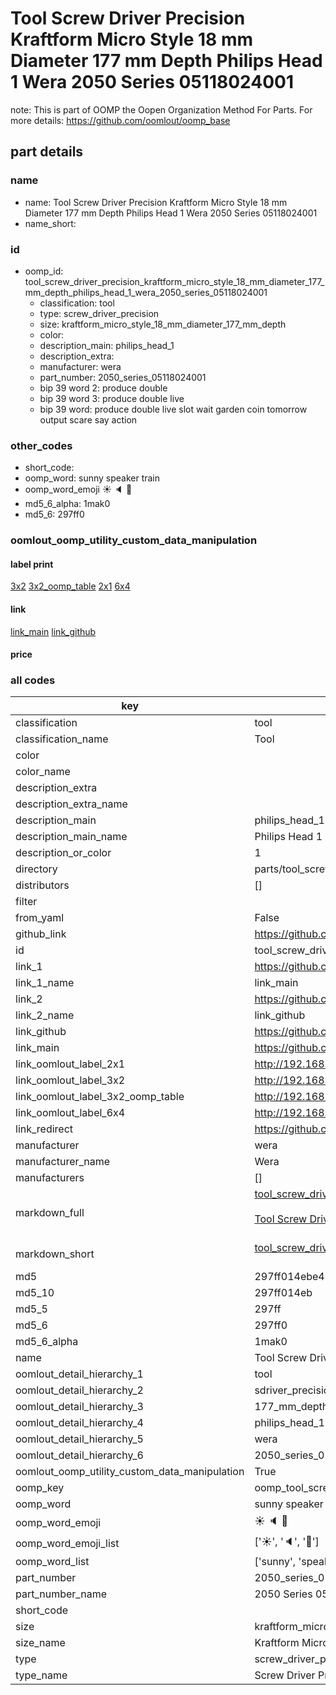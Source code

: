 # Tool Screw Driver Precision Kraftform Micro Style 18 mm Diameter 177 mm Depth Philips Head 1 Wera 2050 Series 05118024001  

note: This is part of OOMP the Oopen Organization Method For Parts. For more details: https://github.com/oomlout/oomp_base

##  part details
  







### name
* name: Tool Screw Driver Precision Kraftform Micro Style 18 mm Diameter 177 mm Depth Philips Head 1 Wera 2050 Series 05118024001
* name_short: 
### id
* oomp_id: tool_screw_driver_precision_kraftform_micro_style_18_mm_diameter_177_mm_depth_philips_head_1_wera_2050_series_05118024001
  * classification: tool
  * type: screw_driver_precision
  * size: kraftform_micro_style_18_mm_diameter_177_mm_depth
  * color: 
  * description_main: philips_head_1
  * description_extra: 
  * manufacturer: wera
  * part_number: 2050_series_05118024001
  * bip 39 word 2: produce double
  * bip 39 word 3: produce double live
  * bip 39 word: produce double live slot wait garden coin tomorrow output scare say action

### other_codes
* short_code: 
* oomp_word: sunny speaker train
* oomp_word_emoji :sunny: :speaker: :train:
* md5_6_alpha: 1mak0
* md5_6: 297ff0






### oomlout_oomp_utility_custom_data_manipulation
#### label print
[3x2](http://192.168.1.245:1112/?label=oomp%201mak0)
[3x2_oomp_table](http://192.168.1.108:1112/?label=oomp%201mak0)
[2x1](http://192.168.1.242:1112/?label=oomp%201mak0)
[6x4](http://192.168.1.55:1112/?label=oomp%201mak0)    

#### link

[link_main](https://github.com/oomlout/oomlout_oomp_version_1_messy/tree/main/parts/tool_screw_driver_precision_kraftform_micro_style_18_mm_diameter_177_mm_depth_philips_head_1_wera_2050_series_05118024001) [link_github](https://github.com/oomlout/oomlout_oomp_version_1_messy/tree/main/parts/tool_screw_driver_precision_kraftform_micro_style_18_mm_diameter_177_mm_depth_philips_head_1_wera_2050_series_05118024001)                             

#### price







### all codes 
| key | value |  
| --- | --- |  
| classification | tool |  
| classification_name | Tool |  
| color |  |  
| color_name |  |  
| description_extra |  |  
| description_extra_name |  |  
| description_main | philips_head_1 |  
| description_main_name | Philips Head 1 |  
| description_or_color | 1 |  
| directory | parts/tool_screw_driver_precision_kraftform_micro_style_18_mm_diameter_177_mm_depth_philips_head_1_wera_2050_series_05118024001 |  
| distributors | [] |  
| filter |  |  
| from_yaml | False |  
| github_link | https://github.com/oomlout/oomlout_oomp_part_src/tree/main/parts/tool_screw_driver_precision_kraftform_micro_style_18_mm_diameter_177_mm_depth_philips_head_1_wera_2050_series_05118024001 |  
| id | tool_screw_driver_precision_kraftform_micro_style_18_mm_diameter_177_mm_depth_philips_head_1_wera_2050_series_05118024001 |  
| link_1 | https://github.com/oomlout/oomlout_oomp_version_1_messy/tree/main/parts/tool_screw_driver_precision_kraftform_micro_style_18_mm_diameter_177_mm_depth_philips_head_1_wera_2050_series_05118024001 |  
| link_1_name | link_main |  
| link_2 | https://github.com/oomlout/oomlout_oomp_version_1_messy/tree/main/parts/tool_screw_driver_precision_kraftform_micro_style_18_mm_diameter_177_mm_depth_philips_head_1_wera_2050_series_05118024001 |  
| link_2_name | link_github |  
| link_github | https://github.com/oomlout/oomlout_oomp_version_1_messy/tree/main/parts/tool_screw_driver_precision_kraftform_micro_style_18_mm_diameter_177_mm_depth_philips_head_1_wera_2050_series_05118024001 |  
| link_main | https://github.com/oomlout/oomlout_oomp_version_1_messy/tree/main/parts/tool_screw_driver_precision_kraftform_micro_style_18_mm_diameter_177_mm_depth_philips_head_1_wera_2050_series_05118024001 |  
| link_oomlout_label_2x1 | http://192.168.1.242:1112/?label=oomp%201mak0 |  
| link_oomlout_label_3x2 | http://192.168.1.245:1112/?label=oomp%201mak0 |  
| link_oomlout_label_3x2_oomp_table | http://192.168.1.108:1112/?label=oomp%201mak0 |  
| link_oomlout_label_6x4 | http://192.168.1.55:1112/?label=oomp%201mak0 |  
| link_redirect | https://github.com/oomlout/oomlout_oomp_version_1_messy/tree/main/parts/tool_screw_driver_precision_kraftform_micro_style_18_mm_diameter_177_mm_depth_philips_head_1_wera_2050_series_05118024001 |  
| manufacturer | wera |  
| manufacturer_name | Wera |  
| manufacturers | [] |  
| markdown_full | [tool_screw_driver_precision_kraftform_micro_style_18_mm_diameter_177_mm_depth_philips_head_1_wera_2050_series_05118024001](none)<br>[](none)<br>[Tool Screw Driver Precision Kraftform Micro Style 18 Mm Diameter 177 Mm Depth Philips Head 1 Wera 2050 Series 05118024001](none)<br><br> |  
| markdown_short | [tool_screw_driver_precision_kraftform_micro_style_18_mm_diameter_177_mm_depth_philips_head_1_wera_2050_series_05118024001](none)<br><br> |  
| md5 | 297ff014ebe425ad7efb3cc105506d5d |  
| md5_10 | 297ff014eb |  
| md5_5 | 297ff |  
| md5_6 | 297ff0 |  
| md5_6_alpha | 1mak0 |  
| name | Tool Screw Driver Precision Kraftform Micro Style 18 mm Diameter 177 mm Depth Philips Head 1 Wera 2050 Series 05118024001 |  
| oomlout_detail_hierarchy_1 | tool |  
| oomlout_detail_hierarchy_2 | sdriver_precision |  
| oomlout_detail_hierarchy_3 | 177_mm_depth |  
| oomlout_detail_hierarchy_4 | philips_head_1 |  
| oomlout_detail_hierarchy_5 | wera |  
| oomlout_detail_hierarchy_6 | 2050_series_05118024001 |  
| oomlout_oomp_utility_custom_data_manipulation | True |  
| oomp_key | oomp_tool_screw_driver_precision_kraftform_micro_style_18_mm_diameter_177_mm_depth_philips_head_1_wera_2050_series_05118024001 |  
| oomp_word | sunny speaker train |  
| oomp_word_emoji | :sunny: :speaker: :train: |  
| oomp_word_emoji_list | [':sunny:', ':speaker:', ':train:'] |  
| oomp_word_list | ['sunny', 'speaker', 'train'] |  
| part_number | 2050_series_05118024001 |  
| part_number_name | 2050 Series 05118024001 |  
| short_code |  |  
| size | kraftform_micro_style_18_mm_diameter_177_mm_depth |  
| size_name | Kraftform Micro Style 18 mm Diameter 177 mm Depth |  
| type | screw_driver_precision |  
| type_name | Screw Driver Precision |  
